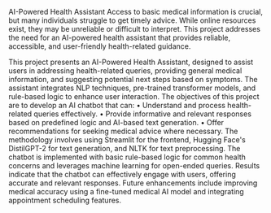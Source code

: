 AI-Powered Health Assistant 
Access to basic medical information is crucial, but many individuals struggle to get timely advice. While online resources exist, they may be unreliable or difficult to interpret. This project addresses the need for an AI-powered health assistant that provides reliable, accessible, and user-friendly health-related guidance.

This project presents an AI-Powered Health Assistant, designed to assist users in addressing health-related queries, providing general medical information, and suggesting potential next steps based on symptoms. The assistant integrates NLP techniques, pre-trained transformer models, and rule-based logic to enhance user interaction.
The objectives of this project are to develop an AI chatbot that can:
•	Understand and process health-related queries effectively.
•	Provide informative and relevant responses based on predefined logic and AI-based text generation.
•	Offer recommendations for seeking medical advice where necessary.
The methodology involves using Streamlit for the frontend, Hugging Face's DistilGPT-2 for text generation, and NLTK for text preprocessing. The chatbot is implemented with basic rule-based logic for common health concerns and leverages machine learning for open-ended queries.
Results indicate that the chatbot can effectively engage with users, offering accurate and relevant responses. Future enhancements include improving medical accuracy using a fine-tuned medical AI model and integrating appointment scheduling features.
